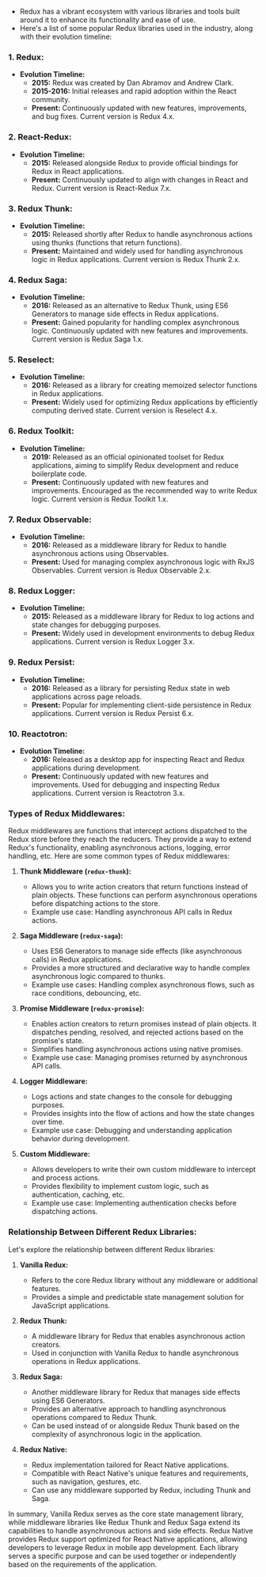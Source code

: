 - Redux has a vibrant ecosystem with various libraries and tools built around it to enhance its functionality and ease of use. 
- Here's a list of some popular Redux libraries used in the industry, along with their evolution timeline:

### 1. **Redux:**
   - **Evolution Timeline:**
     - **2015:** Redux was created by Dan Abramov and Andrew Clark.
     - **2015-2016:** Initial releases and rapid adoption within the React community.
     - **Present:** Continuously updated with new features, improvements, and bug fixes. Current version is Redux 4.x.

### 2. **React-Redux:**
   - **Evolution Timeline:**
     - **2015:** Released alongside Redux to provide official bindings for Redux in React applications.
     - **Present:** Continuously updated to align with changes in React and Redux. Current version is React-Redux 7.x.

### 3. **Redux Thunk:**
   - **Evolution Timeline:**
     - **2015:** Released shortly after Redux to handle asynchronous actions using thunks (functions that return functions).
     - **Present:** Maintained and widely used for handling asynchronous logic in Redux applications. Current version is Redux Thunk 2.x.

### 4. **Redux Saga:**
   - **Evolution Timeline:**
     - **2016:** Released as an alternative to Redux Thunk, using ES6 Generators to manage side effects in Redux applications.
     - **Present:** Gained popularity for handling complex asynchronous logic. Continuously updated with new features and improvements. Current version is Redux Saga 1.x.

### 5. **Reselect:**
   - **Evolution Timeline:**
     - **2016:** Released as a library for creating memoized selector functions in Redux applications.
     - **Present:** Widely used for optimizing Redux applications by efficiently computing derived state. Current version is Reselect 4.x.

### 6. **Redux Toolkit:**
   - **Evolution Timeline:**
     - **2019:** Released as an official opinionated toolset for Redux applications, aiming to simplify Redux development and reduce boilerplate code.
     - **Present:** Continuously updated with new features and improvements. Encouraged as the recommended way to write Redux logic. Current version is Redux Toolkit 1.x.

### 7. **Redux Observable:**
   - **Evolution Timeline:**
     - **2016:** Released as a middleware library for Redux to handle asynchronous actions using Observables.
     - **Present:** Used for managing complex asynchronous logic with RxJS Observables. Current version is Redux Observable 2.x.

### 8. **Redux Logger:**
   - **Evolution Timeline:**
     - **2015:** Released as a middleware library for Redux to log actions and state changes for debugging purposes.
     - **Present:** Widely used in development environments to debug Redux applications. Current version is Redux Logger 3.x.

### 9. **Redux Persist:**
   - **Evolution Timeline:**
     - **2016:** Released as a library for persisting Redux state in web applications across page reloads.
     - **Present:** Popular for implementing client-side persistence in Redux applications. Current version is Redux Persist 6.x.

### 10. **Reactotron:**
   - **Evolution Timeline:**
     - **2016:** Released as a desktop app for inspecting React and Redux applications during development.
     - **Present:** Continuously updated with new features and improvements. Used for debugging and inspecting Redux applications. Current version is Reactotron 3.x.


### Types of Redux Middlewares:
Redux middlewares are functions that intercept actions dispatched to the Redux store before they reach the reducers. They provide a way to extend Redux's functionality, enabling asynchronous actions, logging, error handling, etc. Here are some common types of Redux middlewares:

1. **Thunk Middleware (`redux-thunk`):**
   - Allows you to write action creators that return functions instead of plain objects. These functions can perform asynchronous operations before dispatching actions to the store.
   - Example use case: Handling asynchronous API calls in Redux actions.

2. **Saga Middleware (`redux-saga`):**
   - Uses ES6 Generators to manage side effects (like asynchronous calls) in Redux applications.
   - Provides a more structured and declarative way to handle complex asynchronous logic compared to thunks.
   - Example use cases: Handling complex asynchronous flows, such as race conditions, debouncing, etc.

3. **Promise Middleware (`redux-promise`):**
   - Enables action creators to return promises instead of plain objects. It dispatches pending, resolved, and rejected actions based on the promise's state.
   - Simplifies handling asynchronous actions using native promises.
   - Example use case: Managing promises returned by asynchronous API calls.

4. **Logger Middleware:**
   - Logs actions and state changes to the console for debugging purposes.
   - Provides insights into the flow of actions and how the state changes over time.
   - Example use case: Debugging and understanding application behavior during development.

5. **Custom Middleware:**
   - Allows developers to write their own custom middleware to intercept and process actions.
   - Provides flexibility to implement custom logic, such as authentication, caching, etc.
   - Example use case: Implementing authentication checks before dispatching actions.

### Relationship Between Different Redux Libraries:
Let's explore the relationship between different Redux libraries:

1. **Vanilla Redux:**
   - Refers to the core Redux library without any middleware or additional features.
   - Provides a simple and predictable state management solution for JavaScript applications.

2. **Redux Thunk:**
   - A middleware library for Redux that enables asynchronous action creators.
   - Used in conjunction with Vanilla Redux to handle asynchronous operations in Redux applications.

3. **Redux Saga:**
   - Another middleware library for Redux that manages side effects using ES6 Generators.
   - Provides an alternative approach to handling asynchronous operations compared to Redux Thunk.
   - Can be used instead of or alongside Redux Thunk based on the complexity of asynchronous logic in the application.

4. **Redux Native:**
   - Redux implementation tailored for React Native applications.
   - Compatible with React Native's unique features and requirements, such as navigation, gestures, etc.
   - Can use any middleware supported by Redux, including Thunk and Saga.

In summary, Vanilla Redux serves as the core state management library, while middleware libraries like Redux Thunk and Redux Saga extend its capabilities to handle asynchronous actions and side effects. Redux Native provides Redux support optimized for React Native applications, allowing developers to leverage Redux in mobile app development. Each library serves a specific purpose and can be used together or independently based on the requirements of the application.